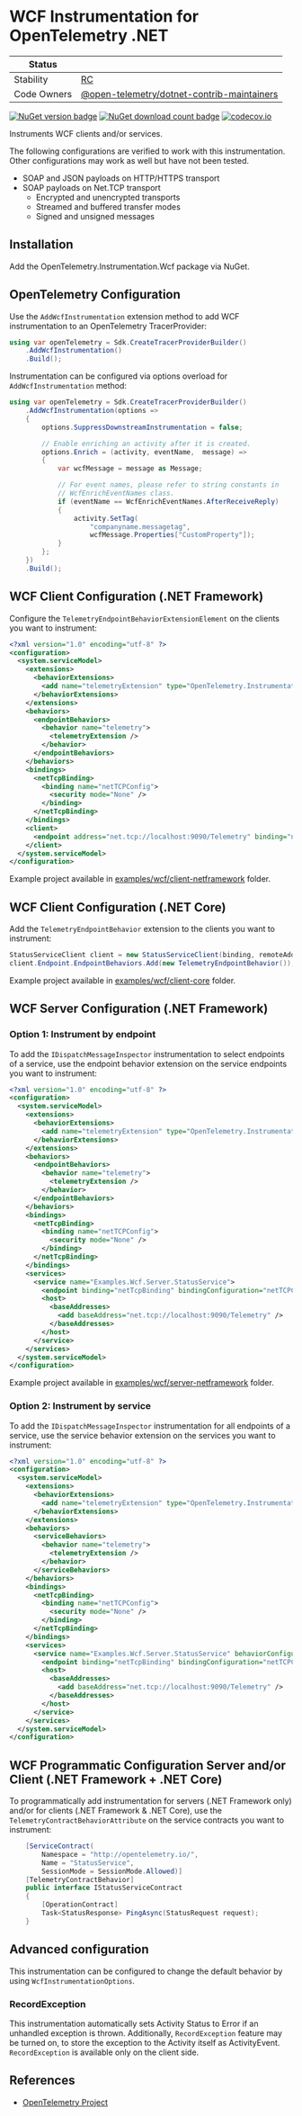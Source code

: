 # WCF Instrumentation for OpenTelemetry .NET

| Status        |           |
| ------------- |-----------|
| Stability     |  [RC](../../README.md#rc)|
| Code Owners   |  [@open-telemetry/dotnet-contrib-maintainers](https://github.com/orgs/open-telemetry/teams/dotnet-contrib-maintainers)|

[![NuGet version badge](https://img.shields.io/nuget/v/OpenTelemetry.Instrumentation.Wcf)](https://www.nuget.org/packages/OpenTelemetry.Instrumentation.Wcf/)
[![NuGet download count badge](https://img.shields.io/nuget/dt/OpenTelemetry.Instrumentation.Wcf)](https://www.nuget.org/packages/OpenTelemetry.Instrumentation.Wcf/)
[![codecov.io](https://codecov.io/gh/open-telemetry/opentelemetry-dotnet-contrib/branch/main/graphs/badge.svg?flag=unittests-Instrumentation.Wcf)](https://app.codecov.io/gh/open-telemetry/opentelemetry-dotnet-contrib?flags[0]=unittests-Instrumentation.Wcf)

Instruments WCF clients and/or services.

The following configurations are verified to work with this instrumentation.
Other configurations may work as well but have not been tested.

* SOAP and JSON payloads on HTTP/HTTPS transport
* SOAP payloads on Net.TCP transport
  * Encrypted and unencrypted transports
  * Streamed and buffered transfer modes
  * Signed and unsigned messages

## Installation

Add the OpenTelemetry.Instrumentation.Wcf package via NuGet.

## OpenTelemetry Configuration

Use the `AddWcfInstrumentation` extension method to add WCF instrumentation to
an OpenTelemetry TracerProvider:

```csharp
using var openTelemetry = Sdk.CreateTracerProviderBuilder()
    .AddWcfInstrumentation()
    .Build();
```

Instrumentation can be configured via options overload for
`AddWcfInstrumentation` method:

```csharp
using var openTelemetry = Sdk.CreateTracerProviderBuilder()
    .AddWcfInstrumentation(options =>
    {
        options.SuppressDownstreamInstrumentation = false;

        // Enable enriching an activity after it is created.
        options.Enrich = (activity, eventName,  message) =>
        {
            var wcfMessage = message as Message;

            // For event names, please refer to string constants in
            // WcfEnrichEventNames class.
            if (eventName == WcfEnrichEventNames.AfterReceiveReply)
            {
                activity.SetTag(
                    "companyname.messagetag",
                    wcfMessage.Properties["CustomProperty"]);
            }
        };
    })
    .Build();
```

## WCF Client Configuration (.NET Framework)

Configure the `TelemetryEndpointBehaviorExtensionElement` on the clients
you want to instrument:

```xml
<?xml version="1.0" encoding="utf-8" ?>
<configuration>
  <system.serviceModel>
    <extensions>
      <behaviorExtensions>
        <add name="telemetryExtension" type="OpenTelemetry.Instrumentation.Wcf.TelemetryEndpointBehaviorExtensionElement, OpenTelemetry.Instrumentation.Wcf"   />
      </behaviorExtensions>
    </extensions>
    <behaviors>
      <endpointBehaviors>
        <behavior name="telemetry">
          <telemetryExtension />
        </behavior>
      </endpointBehaviors>
    </behaviors>
    <bindings>
      <netTcpBinding>
        <binding name="netTCPConfig">
          <security mode="None" />
        </binding>
      </netTcpBinding>
    </bindings>
    <client>
      <endpoint address="net.tcp://localhost:9090/Telemetry" binding="netTcpBinding" bindingConfiguration="netTCPConfig" behaviorConfiguration="telemetry" contract="Examples.Wcf.IStatusServiceContract" name="StatusService_Tcp" />
    </client>
  </system.serviceModel>
</configuration>
```

Example project available in
[examples/wcf/client-netframework](../../examples/wcf/client-netframework/)
folder.

## WCF Client Configuration (.NET Core)

Add the `TelemetryEndpointBehavior` extension to the clients you want to instrument:

```csharp
StatusServiceClient client = new StatusServiceClient(binding, remoteAddress);
client.Endpoint.EndpointBehaviors.Add(new TelemetryEndpointBehavior());
```

Example project available in
[examples/wcf/client-core](../../examples/wcf/client-core/) folder.

## WCF Server Configuration (.NET Framework)

### Option 1: Instrument by endpoint

To add the `IDispatchMessageInspector` instrumentation to select endpoints of a
service, use the endpoint behavior extension on the service endpoints you want
to instrument:

```xml
<?xml version="1.0" encoding="utf-8" ?>
<configuration>
  <system.serviceModel>
    <extensions>
      <behaviorExtensions>
        <add name="telemetryExtension" type="OpenTelemetry.Instrumentation.Wcf.TelemetryEndpointBehaviorExtensionElement, OpenTelemetry.Instrumentation.Wcf" />
      </behaviorExtensions>
    </extensions>
    <behaviors>
      <endpointBehaviors>
        <behavior name="telemetry">
          <telemetryExtension />
        </behavior>
      </endpointBehaviors>
    </behaviors>
    <bindings>
      <netTcpBinding>
        <binding name="netTCPConfig">
          <security mode="None" />
        </binding>
      </netTcpBinding>
    </bindings>
    <services>
      <service name="Examples.Wcf.Server.StatusService">
        <endpoint binding="netTcpBinding" bindingConfiguration="netTCPConfig" behaviorConfiguration="telemetry" contract="Examples.Wcf.IStatusServiceContract" />
        <host>
          <baseAddresses>
            <add baseAddress="net.tcp://localhost:9090/Telemetry" />
          </baseAddresses>
        </host>
      </service>
    </services>
  </system.serviceModel>
</configuration>
```

Example project available in
[examples/wcf/server-netframework](../../examples/wcf/server-netframework/)
folder.

### Option 2: Instrument by service

To add the `IDispatchMessageInspector` instrumentation for all endpoints of a
service, use the service behavior extension on the services you want to
instrument:

```xml
<?xml version="1.0" encoding="utf-8" ?>
<configuration>
  <system.serviceModel>
    <extensions>
      <behaviorExtensions>
        <add name="telemetryExtension" type="OpenTelemetry.Instrumentation.Wcf.TelemetryServiceBehaviorExtensionElement, OpenTelemetry.Instrumentation.Wcf" />
      </behaviorExtensions>
    </extensions>
    <behaviors>
      <serviceBehaviors>
        <behavior name="telemetry">
          <telemetryExtension />
        </behavior>
      </serviceBehaviors>
    </behaviors>
    <bindings>
      <netTcpBinding>
        <binding name="netTCPConfig">
          <security mode="None" />
        </binding>
      </netTcpBinding>
    </bindings>
    <services>
      <service name="Examples.Wcf.Server.StatusService" behaviorConfiguration="telemetry">
        <endpoint binding="netTcpBinding" bindingConfiguration="netTCPConfig" contract="Examples.Wcf.IStatusServiceContract" />
        <host>
          <baseAddresses>
            <add baseAddress="net.tcp://localhost:9090/Telemetry" />
          </baseAddresses>
        </host>
      </service>
    </services>
  </system.serviceModel>
</configuration>
```

## WCF Programmatic Configuration Server and/or Client (.NET Framework + .NET Core)

To programmatically add instrumentation for servers (.NET Framework only) and/or
for clients (.NET Framework & .NET Core), use the `TelemetryContractBehaviorAttribute`
on the service contracts you want to instrument:

```csharp
    [ServiceContract(
        Namespace = "http://opentelemetry.io/",
        Name = "StatusService",
        SessionMode = SessionMode.Allowed)]
    [TelemetryContractBehavior]
    public interface IStatusServiceContract
    {
        [OperationContract]
        Task<StatusResponse> PingAsync(StatusRequest request);
    }
```

## Advanced configuration

This instrumentation can be configured to change the default behavior by using
`WcfInstrumentationOptions`.

### RecordException

This instrumentation automatically sets Activity Status to Error if an unhandled
exception is thrown. Additionally, `RecordException` feature may be turned on,
to store the exception to the Activity itself as ActivityEvent. `RecordException`
is available only on the client side.

## References

* [OpenTelemetry Project](https://opentelemetry.io/)
